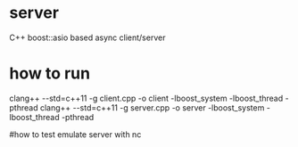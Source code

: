 # server
C++ boost::asio based async client/server

# how to run
clang++ --std=c++11 -g client.cpp -o client -lboost_system -lboost_thread -pthread
clang++ --std=c++11 -g server.cpp -o server -lboost_system -lboost_thread -pthread

#how to test
emulate server with nc
